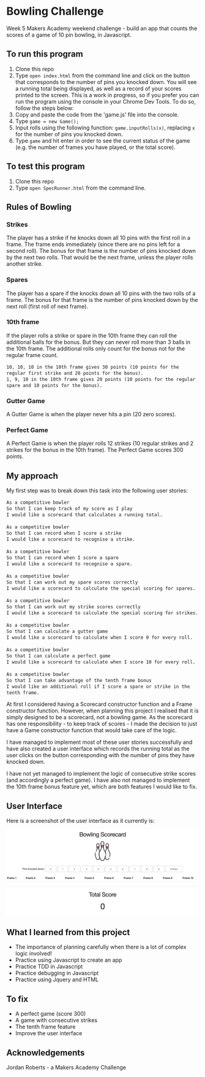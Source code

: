 
Bowling Challenge
=================

Week 5 Makers Academy weekend challenge - build an app that counts the scores of a game of 10 pin bowling, in Javascript.

## To run this program
1. Clone this repo
2. Type `open index.html` from the command line and click on the button that corresponds to the number of pins you knocked down. You will see a running total being displayed, as well as a record of your scores printed to the screen. This is a work in progress, so if you prefer you can run the program using the console in your Chrome Dev Tools. To do so, follow the steps below:
3. Copy and paste the code from the 'game.js' file into the console.
3. Type `game = new Game();`
4. Input rolls using the following function: `game.inputRolls(x)`, replacing `x` for the number of pins you knocked down.
5. Type `game` and hit enter in order to see the current status of the game (e.g. the number of frames you have played, or the total score).

## To test this program
1. Clone this repo
2. Type `open SpecRunner.html` from the command line.

## Rules of Bowling

### Strikes

The player has a strike if he knocks down all 10 pins with the first roll in a frame. The frame ends immediately (since there are no pins left for a second roll). The bonus for that frame is the number of pins knocked down by the next two rolls. That would be the next frame, unless the player rolls another strike.

### Spares

The player has a spare if the knocks down all 10 pins with the two rolls of a frame. The bonus for that frame is the number of pins knocked down by the next roll (first roll of next frame).

### 10th frame

If the player rolls a strike or spare in the 10th frame they can roll the additional balls for the bonus. But they can never roll more than 3 balls in the 10th frame. The additional rolls only count for the bonus not for the regular frame count.

    10, 10, 10 in the 10th frame gives 30 points (10 points for the regular first strike and 20 points for the bonus).
    1, 9, 10 in the 10th frame gives 20 points (10 points for the regular spare and 10 points for the bonus).

### Gutter Game

A Gutter Game is when the player never hits a pin (20 zero scores).

### Perfect Game

A Perfect Game is when the player rolls 12 strikes (10 regular strikes and 2 strikes for the bonus in the 10th frame). The Perfect Game scores 300 points.

## My approach

My first step was to break down this task into the following user stories:

```
As a competitive bowler
So that I can keep track of my score as I play
I would like a scorecard that calculates a running total.

As a competitive bowler
So that I can record when I score a strike
I would like a scorecard to recognise a strike.

As a competitive bowler
So that I can record when I score a spare
I would like a scorecard to recognise a spare.

As a competitive bowler
So that I can work out my spare scores correctly
I would like a scorecard to calculate the special scoring for spares.

As a competitive bowler
So that I can work out my strike scores correctly
I would like a scorecard to calculate the special scoring for strikes.

As a competitive bowler
So that I can calculate a gutter game
I would like a scorecard to calculate when I score 0 for every roll.

As a competitive bowler
So that I can calculate a perfect game
I would like a scorecard to calculate when I score 10 for every roll.

As a competitive bowler
So that I can take advantage of the tenth frame bonus
I would like an additional roll if I score a spare or strike in the tenth frame.

```

At first I considered having a Scorecard constructor function and a Frame constructor function. However, when planning this project I realised that it is simply designed to be a scorecard, not a bowling game. As the scorecard has one responsibility - to keep track of scores - I made the decision to just have a Game constructor function that would take care of the logic.

I have managed to implement most of these user stories successfully and have also created a user interface which records the running total as the user clicks on the button corresponding with the number of pins they have knocked down.

I have not yet managed to implement the logic of consecutive strike scores (and accordingly a perfect game). I have also not managed to implement the 10th frame bonus feature yet, which are both features I would like to fix.

## User Interface

Here is a screenshot of the user interface as it currently is:

<div align="center">
    <img src="InterfaceScreenshot.png" width="800px"</img>
</div>

## What I learned from this project
* The importance of planning carefully when there is a lot of complex logic involved!
* Practice using Javascript to create an app
* Practice TDD in Javascript
* Practice debugging in Javascript
* Practice using Jquery and HTML

## To fix
* A perfect game (score 300)
* A game with consecutive strikes
* The tenth frame feature
* Improve the user interface

## Acknowledgements
Jordan Roberts - a Makers Academy Challenge
